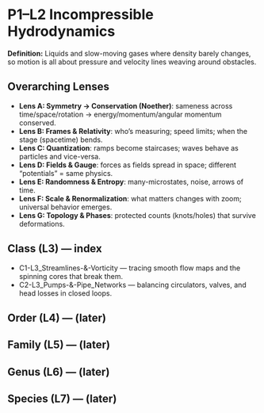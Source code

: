 # P1–L2 Incompressible Hydrodynamics
**Definition:** Liquids and slow-moving gases where density barely changes, so motion is all about pressure and velocity lines weaving around obstacles.
## Overarching Lenses

- **Lens A: Symmetry -> Conservation (Noether)**: sameness across time/space/rotation → energy/momentum/angular momentum conserved.
- **Lens B: Frames & Relativity**: who’s measuring; speed limits; when the stage (spacetime) bends.
- **Lens C: Quantization**: ramps become staircases; waves behave as particles and vice-versa.
- **Lens D: Fields & Gauge**: forces as fields spread in space; different “potentials” = same physics.
- **Lens E: Randomness & Entropy**: many-microstates, noise, arrows of time.
- **Lens F: Scale & Renormalization**: what matters changes with zoom; universal behavior emerges.
- **Lens G: Topology & Phases**: protected counts (knots/holes) that survive deformations.

## Class (L3) — index
- C1-L3_Streamlines-&-Vorticity — tracing smooth flow maps and the spinning cores that break them.
- C2-L3_Pumps-&-Pipe_Networks — balancing circulators, valves, and head losses in closed loops.

## Order (L4) — (later)
## Family (L5) — (later)
## Genus (L6) — (later)
## Species (L7) — (later)
